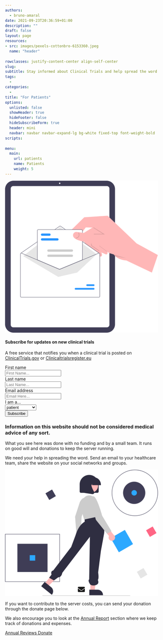 ```yaml
---
authors:
  - bruno-amaral
date: 2021-09-23T20:36:59+01:00
description: ""
draft: false
layout: page
resources: 
- src: images/pexels-cottonbro-6153360.jpeg
  name: "header"

rowclasses: justify-content-center align-self-center
slug:
subtitle: Stay informed about Clinical Trials and help spread the word
tags: 
  - 
categories: 
  - 
title: "For Patients"
options:
  unlisted: false
  showHeader: true
  hideFooter: false
  hideSubscribeForm: true
  header: mini
  navbar: navbar navbar-expand-lg bg-white fixed-top font-weight-bold
scripts:

menu:
  main:
    url: patients
    name: Patients
    weight: 5
---
```



<div class="col-md-5 col-12 justify-content-center align-self-center align-right ">
  <img src="images/undraw_mail_re_duel.svg" class="w-50 float-right d-none d-sm-block">
</div>
<div class="col-md-5 col-12 justify-content-center align-self-center ">
  <div class="col-md-12 ml-auto mr-auto">
  <div class="card card-contact card-raised">
  <form role="form" id="contact-form1" method="post" action="https://api.gregory-ms.com/subscriptions/new/">
  <div class="card-header text-center">
  <h4 class="card-title font-weight-bold">Subscribe for updates on new clinical trials</h4>
  <p class="p-3">A free service that notifies you when a clinical trial is posted on <a href="https://clinicaltrials.gov/ct2/results/rss.xml?rcv_d=14&lup_d=&sel_rss=new14&cond=Multiple+Sclerosis&count=10000" class="text-info font-weight-bold">ClinicalTrials.gov</a> or <a href="https://www.clinicaltrialsregister.eu/ctr-search/rest/feed/bydates?query=multiple+AND+sclerosis" class="text-info font-weight-bold">Clinicaltrialsregister.eu</a></p>
  </div>
  <div class="card-body">
  <div class="row">
  <div class="col-md-6 pr-2">
  <label>First name</label>
  <div class="input-group">
  <div class="input-group-prepend">
  <span class="input-group-text pr-2"><i class="now-ui-icons users_circle-08"></i></span>
  </div>
  <input type="text" name="first_name" class="form-control" placeholder="First Name..." aria-label="First Name..." autocomplete="given-name">
  </div>
  </div>
  <div class="col-md-6 pl-2">
  <div class="form-group">
  <label>Last name</label>
  <div class="input-group">
  <div class="input-group-prepend">
  <span class="input-group-text pr-2"><i class="now-ui-icons text_caps-small"></i></span>
  </div>
  <input type="text" name="last_name" class="form-control" placeholder="Last Name..." aria-label="Last Name..." autocomplete="family-name">
  </div>
  </div>
  </div>
  </div>
  <div class="form-group">
  <label>Email address</label>
  <div class="input-group">
  <div class="input-group-prepend">
  <span class="input-group-text pr-2"><i class="now-ui-icons ui-1_email-85"></i></span>
  </div>
  <input type="email" name="email" id="email" class="form-control" placeholder="Email Here..." autocomplete="email">
  </div>
  </div>
  <div class="form-group">
  <label>I am a...</label>
  <div class="input-group">
  <select id="profile" name="profile" class="form-control">
  <option value="patient">patient</option>
  <option value="doctor">doctor</option>
  <option value="clinical centre">clinical centre</option>
  </select>
  </div>
  </div>
  <div class="row">
  <div class="col-md-12 ml-auto mr-auto text-center">
  <input value="1" name="list" id="list" type="hidden">
  <button type="submit" class="btn btn-success font-weight-bold btn-lg btn-round mr-auto ml-auto">Subscribe</button>
  </div>
  </div>
  </div>
  </form>
  </div>
  </div>
</div>

<div class="w-100 mt-5 mb-5"></div>



<div class="offset-md-2 col-md-5 col-12 justify-content-center align-self-center">
  <h3 class="title text-primary">Information on this website should not be considered medical advice of any sort.</h3>
  <p>What you see here was done with no funding and by a small team. It runs on good will and donations to keep the server running.</p>
  <p>We need your help in spreading the word. Send an email to your healthcare team, share the website on your social networks and groups.</p>

  <div class="button-container">
  <a href="https://twitter.com/intent/tweet/?text=This is a free tool to help research on %23MultipleSclerosis. Help spread the word to doctors and researchers. %23health %23MS %23Neurology %23Neurotwitter https://gregory-ms.com" class="btn btn-icon btn-lg btn-twitter btn-round" data-umami-event="click--patients-page-share-twitter">
  <i class="fab fa-twitter-square"></i>
  </a>
  <a href="https://facebook.com/sharer/sharer.php?u=http%3a%2f%2fgregory-ms.com%2f" class="btn btn-icon btn-lg btn-facebook btn-round" data-umami-event="click--patients-page-share-facebook">
  <i class="fab fa-facebook-square"></i>
  </a>
  <a href="https://www.linkedin.com/shareArticle?mini=true&amp;url=http%3a%2f%2fgregory-ms.com%2f&amp;title=Gregory MS&amp;summary=A%20tool%20to%20help%20research%20on%20multiple%20sclerosis&amp;source=http%3a%2f%2fgregory-ms.com%2f" class="btn btn-lg btn-icon btn-linkedin btn-round" data-umami-event="click--patients-page-share-linkedin">
  <i class="fab fa-linkedin"></i>
  </a>
  <a href="mailto:?subject=For%20Patients&amp;body=http%3a%2f%2fgregory-ms.com%2f" class="btn btn-icon btn-lg btn-email btn-round" data-umami-event="click--patients-page-share-email">
  <svg style="width: 23px; position: absolute; top: 50%; left: 50%; transform: translate(-12px, -12px); line-height: 1.5626rem;" aria-hidden="true" focusable="false" data-prefix="fas" data-icon="envelope" class="svg-inline--fa fa-envelope fa-w-16" role="img" xmlns="http://www.w3.org/2000/svg" viewBox="0 0 512 512"><path fill="currentColor" d="M502.3 190.8c3.9-3.1 9.7-.2 9.7 4.7V400c0 26.5-21.5 48-48 48H48c-26.5 0-48-21.5-48-48V195.6c0-5 5.7-7.8 9.7-4.7 22.4 17.4 52.1 39.5 154.1 113.6 21.1 15.4 56.7 47.8 92.2 47.6 35.7.3 72-32.8 92.3-47.6 102-74.1 131.6-96.3 154-113.7zM256 320c23.2.4 56.6-29.2 73.4-41.4 132.7-96.3 142.8-104.7 173.4-128.7 5.8-4.5 9.2-11.5 9.2-18.9v-19c0-26.5-21.5-48-48-48H48C21.5 64 0 85.5 0 112v19c0 7.4 3.4 14.3 9.2 18.9 30.6 23.9 40.7 32.4 173.4 128.7 16.8 12.2 50.2 41.8 73.4 41.4z"></path></svg>
  </a>
  <a href="whatsapp://send?text=For%20Patients%20http%3a%2f%2fgregory-ms.com%2f" class="btn btn-lg btn-icon btn-whatsapp btn-round " data-umami-event="click--patients-page-share-twitter">
  <i class="fab fa-whatsapp"></i>
  </a>
  <a href="https://telegram.me/share/url?text=For%20Patients&amp;url=http%3a%2f%2fgregory-ms.com%2f" class="btn btn-lg btn-icon btn-telegram btn-round" data-umami-event="click--patients-page-share-telegram">
  <i class="fab fa-telegram"></i>
  </a>
  </div>
</div>



<div class="col-md-4 col-12 justify-content-center align-self-center align-left  ">
  <img src="images/undraw_Logic_re_nyb4.svg" class="float-right w-100 align-middle d-none d-md-block" alt="medical doctors" loading="lazy" />
</div>

<div class="w-100 mt-5 mb-5"></div>
</div>
<div class="row bg-grey pt-5 pb-5 mb-0 ">

<div class="col-md-5 col-12 justify-content-center align-self-center align-center mx-auto">
  <p>If you want to contribute to the server costs, you can send your donation through the donate page below.</p>
  <p>We also encourage you to look at the <a href="/annual-review/">Annual Report</a> section where we keep track of donations and expenses.</p>
  <p>
  <a href="/annual-review/" class="btn btn-success btn-round btn-lg font-weight-bold" data-umami-event="click--patients-page-annual-reviews">Annual Reviews <i class="fas fa-arrow-circle-right"></i></a>
  <a href="https://donate.stripe.com/6oEeVmf1tdHIdOw7ss" target="_blank" class="btn btn-info btn-round btn-lg font-weight-bold " data-umami-event="click--patients-page-donate-text-link">Donate  </a>
  </p>
</div>

</div>






</div>
<style>
h1,h2{text-shadow: 0 0 5px #00000091;}
div.section{padding-bottom:0;}
</style>